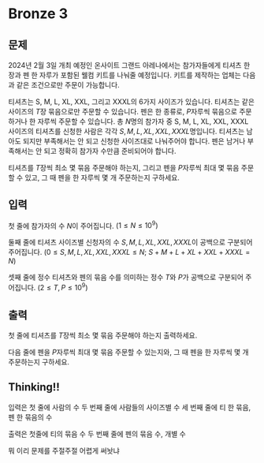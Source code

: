 # Bronze 3

## 문제
2024년 2월 3일 개최 예정인 온사이트 그랜드 아레나에서는 참가자들에게 티셔츠 한 장과 펜 한 자루가 포함된 웰컴 키트를 나눠줄 예정입니다. 키트를 제작하는 업체는 다음과 같은 조건으로만 주문이 가능합니다.

티셔츠는 S, M, L, XL, XXL, 그리고 XXXL의 6가지 사이즈가 있습니다. 티셔츠는 같은 사이즈의 
$T$장 묶음으로만 주문할 수 있습니다.
펜은 한 종류로, 
$P$자루씩 묶음으로 주문하거나 한 자루씩 주문할 수 있습니다.
총 
$N$명의 참가자 중 S, M, L, XL, XXL, XXXL 사이즈의 티셔츠를 신청한 사람은 각각 
$S, M, L, XL, XXL, XXXL$명입니다. 티셔츠는 남아도 되지만 부족해서는 안 되고 신청한 사이즈대로 나눠주어야 합니다. 펜은 남거나 부족해서는 안 되고 정확히 참가자 수만큼 준비되어야 합니다.

티셔츠를 
$T$장씩 최소 몇 묶음 주문해야 하는지, 그리고 펜을 
$P$자루씩 최대 몇 묶음 주문할 수 있고, 그 때 펜을 한 자루씩 몇 개 주문하는지 구하세요.

## 입력
첫 줄에 참가자의 수 
$N$이 주어집니다. 
$(1 \le N \le 10^9)$ 

둘째 줄에 티셔츠 사이즈별 신청자의 수 
$S, M, L, XL, XXL, XXXL$이 공백으로 구분되어 주어집니다. 
$(0 \le S, M, L, XL, XXL, XXXL \le N;$ 
$S + M + L + XL + XXL + XXXL = N)$ 

셋째 줄에 정수 티셔츠와 펜의 묶음 수를 의미하는 정수 
$T$와 
$P$가 공백으로 구분되어 주어집니다. 
$(2 \le T, P \le 10^9)$ 

## 출력
첫 줄에 티셔츠를 
$T$장씩 최소 몇 묶음 주문해야 하는지 출력하세요.

다음 줄에 펜을 
$P$자루씩 최대 몇 묶음 주문할 수 있는지와, 그 때 펜을 한 자루씩 몇 개 주문하는지 구하세요.

## Thinking!!
입력은 첫 줄에 사람의 수
두 번째 줄에 사람들의 사이즈별 수
세 번째 줄에 티 한 묶음, 펜 한 묶음의 수

출력은 첫줄에 티의 묶음 수
두 번째 줄에 펜의 묶음 수, 개별 수

뭐 이리 문제를 주절주절 어렵게 써놧냐